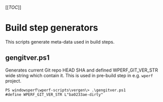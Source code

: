 [[_TOC_]]

# Build step generators

This scripts generate meta-data used in build steps.

## gengitver.ps1

Generates current Git repo HEAD SHA and defined WPERF_GIT_VER_STR wide string which contain it.
This is used in pre-build step in e.g. `wperf` project.

```
PS windowsperf\wperf-scripts\vergen\> .\gengitver.ps1
#define WPERF_GIT_VER_STR L"ba0233ae-dirty"
```

